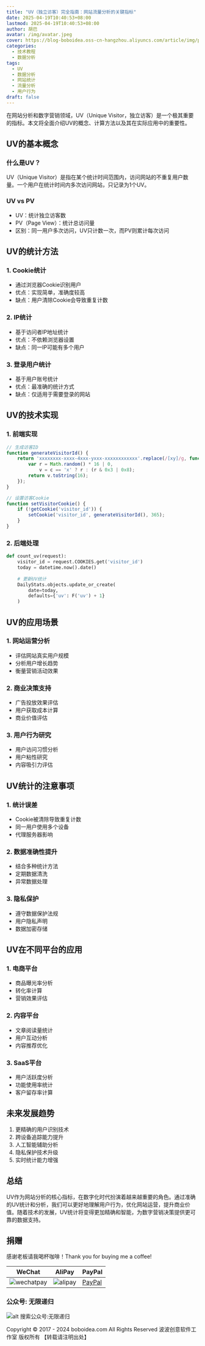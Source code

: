 ```yaml
---
title: "UV（独立访客）完全指南：网站流量分析的关键指标"
date: 2025-04-19T10:40:53+08:00
lastmod: 2025-04-19T10:40:53+08:00
author: 胡巴
avatar: /img/avatar.jpeg
cover: https://blog-boboidea.oss-cn-hangzhou.aliyuncs.com/article/img/posts/auto/article (34).jpg
categories:
  - 技术教程
  - 数据分析
tags:
  - UV
  - 数据分析
  - 网站统计
  - 流量分析
  - 用户行为
draft: false
---
```


在网站分析和数字营销领域，UV（Unique Visitor，独立访客）是一个极其重要的指标。本文将全面介绍UV的概念、计算方法以及其在实际应用中的重要性。

<!--more-->

## UV的基本概念

### 什么是UV？

UV（Unique Visitor）是指在某个统计时间范围内，访问网站的不重复用户数量。一个用户在统计时间内多次访问网站，只记录为1个UV。

### UV vs PV

- UV：统计独立访客数
- PV（Page View）：统计总访问量
- 区别：同一用户多次访问，UV只计数一次，而PV则累计每次访问

## UV的统计方法

### 1. Cookie统计

- 通过浏览器Cookie识别用户
- 优点：实现简单，准确度较高
- 缺点：用户清除Cookie会导致重复计数

### 2. IP统计

- 基于访问者IP地址统计
- 优点：不依赖浏览器设置
- 缺点：同一IP可能有多个用户

### 3. 登录用户统计

- 基于用户账号统计
- 优点：最准确的统计方式
- 缺点：仅适用于需要登录的网站

## UV的技术实现

### 1. 前端实现

```javascript
// 生成访客ID
function generateVisitorId() {
    return 'xxxxxxxx-xxxx-4xxx-yxxx-xxxxxxxxxxxx'.replace(/[xy]/g, function(c) {
        var r = Math.random() * 16 | 0,
            v = c == 'x' ? r : (r & 0x3 | 0x8);
        return v.toString(16);
    });
}

// 设置访客Cookie
function setVisitorCookie() {
    if (!getCookie('visitor_id')) {
        setCookie('visitor_id', generateVisitorId(), 365);
    }
}
```

### 2. 后端处理

```python
def count_uv(request):
    visitor_id = request.COOKIES.get('visitor_id')
    today = datetime.now().date()
    
    # 更新UV统计
    DailyStats.objects.update_or_create(
        date=today,
        defaults={'uv': F('uv') + 1}
    )
```

## UV的应用场景

### 1. 网站运营分析

- 评估网站真实用户规模
- 分析用户增长趋势
- 衡量营销活动效果

### 2. 商业决策支持

- 广告投放效果评估
- 用户获取成本计算
- 商业价值评估

### 3. 用户行为研究

- 用户访问习惯分析
- 用户粘性研究
- 内容吸引力评估

## UV统计的注意事项

### 1. 统计误差

- Cookie被清除导致重复计数
- 同一用户使用多个设备
- 代理服务器影响

### 2. 数据准确性提升

- 结合多种统计方法
- 定期数据清洗
- 异常数据处理

### 3. 隐私保护

- 遵守数据保护法规
- 用户隐私声明
- 数据加密存储

## UV在不同平台的应用

### 1. 电商平台

- 商品曝光率分析
- 转化率计算
- 营销效果评估

### 2. 内容平台

- 文章阅读量统计
- 用户互动分析
- 内容推荐优化

### 3. SaaS平台

- 用户活跃度分析
- 功能使用率统计
- 客户留存率计算

## 未来发展趋势

1. 更精确的用户识别技术
2. 跨设备追踪能力提升
3. 人工智能辅助分析
4. 隐私保护技术升级
5. 实时统计能力增强

## 总结

UV作为网站分析的核心指标，在数字化时代扮演着越来越重要的角色。通过准确的UV统计和分析，我们可以更好地理解用户行为，优化网站运营，提升商业价值。随着技术的发展，UV统计将变得更加精确和智能，为数字营销决策提供更可靠的数据支持。

<!--qr_code-->

## 捐赠

感谢老板请我喝杯咖啡！Thank you for buying me a coffee!

| WeChat | AliPay | PayPal |
| --- | --- | --- |
| ![wechatpay](https://blog-boboidea.oss-cn-hangzhou.aliyuncs.com/pay/wechat_%E6%94%B6%E6%AC%BE%E7%A0%81.jpg) | ![alipay](https://blog-boboidea.oss-cn-hangzhou.aliyuncs.com/pay/alipay.jpg) | [PayPal](https://paypal.me/JianboQin?country.x=C2&locale.x=zh_XC) |

### 公众号: 无限递归

![alt 搜索公众号:无限递归](https://blog-boboidea.oss-cn-hangzhou.aliyuncs.com/article/img/gongzhonghao.jpeg "无限递归")

<!--declare-declare-->

Copyright &copy; 2017 - 2024 boboidea.com All Rights Reserved 波波创意软件工作室 版权所有 【转载请注明出处】 